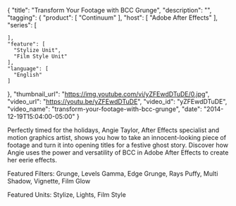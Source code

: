 {
  "title": "Transform Your Footage with BCC Grunge",
  "description": "",
  "tagging": {
    "product": [
      "Continuum"
    ],
    "host": [
      "Adobe After Effects"
    ],
    "series": [

    ],
    "feature": [
      "Stylize Unit",
      "Film Style Unit"
    ],
    "language": [
      "English"
    ]
  },
  "thumbnail_url": "https://img.youtube.com/vi/yZFEwdDTuDE/0.jpg",
  "video_url": "https://youtu.be/yZFEwdDTuDE",
  "video_id": "yZFEwdDTuDE",
  "video_name": "transform-your-footage-with-bcc-grunge",
  "date": "2014-12-19T15:04:00-05:00"
}

Perfectly timed for the holidays, Angie Taylor, After Effects specialist and
motion graphics artist, shows you how to take an innocent-looking piece of
footage and turn it into opening titles for a festive ghost story. Discover
how Angie uses the power and versatility of BCC in Adobe After Effects to
create her eerie effects.

Featured Filters: Grunge, Levels Gamma, Edge Grunge, Rays Puffy, Multi Shadow,
Vignette, Film Glow

Featured Units: Stylize, Lights, Film Style


